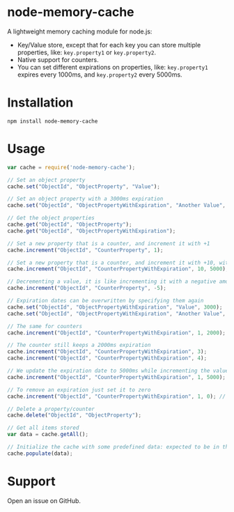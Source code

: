 # node-memory-cache

A lightweight memory caching module for node.js:

* Key/Value store, except that for each key you can store multiple properties, like: `key.property1` or `key.property2`.
* Native support for counters.
* You can set different expirations on properties, like: `key.property1` expires every 1000ms, and `key.property2` every 5000ms.

# Installation

`npm install node-memory-cache`

# Usage

```javascript
var cache = require('node-memory-cache');

// Set an object property
cache.set("ObjectId", "ObjectProperty", "Value");

// Set an object property with a 3000ms expiration
cache.set("ObjectId", "ObjectPropertyWithExpiration", "Another Value", 3000);

// Get the object properties
cache.get("ObjectId", "ObjectProperty");
cache.get("ObjectId", "ObjectPropertyWithExpiration");

// Set a new property that is a counter, and increment it with +1
cache.increment("ObjectId", "CounterProperty", 1);

// Set a new property that is a counter, and increment it with +10, with a 5000ms expiration.
cache.increment("ObjectId", "CounterPropertyWithExpiration", 10, 5000);

// Decrementing a value, it is like incrementing it with a negative amount
cache.increment("ObjectId", "CounterProperty", -5);

// Expiration dates can be overwritten by specifying them again
cache.set("ObjectId", "ObjectPropertyWithExpiration", "Value", 3000);
cache.set("ObjectId", "ObjectPropertyWithExpiration", "Another Value", 5000); // Now the expiration has been updated to 5000ms

// The same for counters
cache.increment("ObjectId", "CounterPropertyWithExpiration", 1, 2000); // The counter has a 2000ms expiration

// The counter still keeps a 2000ms expiration
cache.increment("ObjectId", "CounterPropertyWithExpiration", 3); 
cache.increment("ObjectId", "CounterPropertyWithExpiration", 4);

// We update the expiration date to 5000ms while incrementing the value
cache.increment("ObjectId", "CounterPropertyWithExpiration", 1, 5000);

// To remove an expiration just set it to zero
cache.increment("ObjectId", "CounterPropertyWithExpiration", 1, 0); // We removed the expiration to this property

// Delete a property/counter
cache.delete("ObjectId", "ObjectProperty");

// Get all items stored
var data = cache.getAll();

// Initialize the cache with some predefined data: expected to be in the same format as the return value of getAll()
cache.populate(data);
```

# Support

Open an issue on GitHub.
